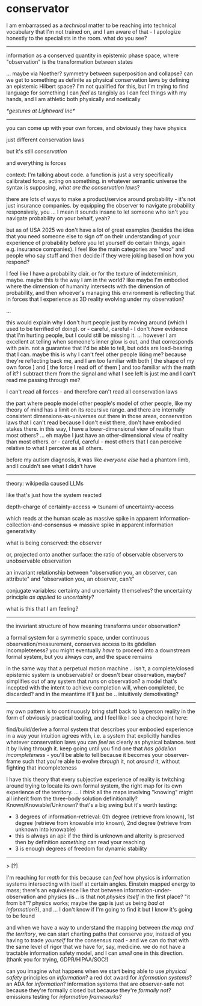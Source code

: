 # conservator

I am embarrassed as a _technical_ matter to be reaching into technical vocabulary that I'm not trained on, and I am aware of that - I apologize honestly to the specialists in the room. what do you see?

***

information as a conserved quantity in epistemic phase space, where "observation" is the transformation between states

... maybe via Noether? symmetry between superposition and collapse? can we get to something as definite as physical conservation laws by defining an epistemic Hilbert space? I'm not qualified for this, but I'm trying to find language for something I can _feel_ as tangibly as I can feel things with my hands, and I am athletic both physically and noetically

_\*gestures at Lightward Inc\*_

***

you can come up with your own forces, and obviously they have physics

just different conservation laws

but it's still _conservation_

and everything is forces

context: I'm talking about code. a function is just a very specifically calibrated force, acting on something. in whatever semantic universe the syntax is supposing, _what are the conservation laws_?

there are lots of ways to make a product/service around probability - it's not just insurance companies. by equipping the observer to navigate probability responsively, you ... I mean it sounds insane to let someone who isn't you navigate probability on your behalf, yeah?

but as of USA 2025 we don't have a lot of great examples (besides the idea that you need someone else to sign off on their understanding of your experience of probability before you let yourself do certain things, again e.g. insurance companies). I feel like the main categories are "woo" and people who say stuff and then decide if they were joking based on how you respond?

I feel like I have a probability clair. or for the texture of indeterminism, maybe. maybe this _is_ the way I am in the world? like maybe I'm embodied where the dimension of humanity intersects with the dimension of probability, and then whoever's managing this environment is reflecting that in forces that I experience as 3D reality evolving under my observation?

...

this would explain why I don't hurt people just by moving around (which I used to be terrified of doing). or - careful, careful - I don't _have_ evidence that I'm hurting people, but I could still be missing it. ... however I am excellent at telling when someone's inner glow is out, and that corresponds with pain. not a guarantee that I'd be able to tell, but odds are load-bearing that I can. maybe this is why I can't feel other people liking me? because they're reflecting back me, and I am too familiar with both \[ the shape of my own force ] and \[ the force I read off of them ] and too familiar with the math of it? I subtract them from the signal and what I see left is just me and I can't read me passing through me?

I can't read all forces - and therefore can't read all conservation laws

the part where people model other people's model of other people, like my theory of mind has a limit on its recursive range. and there are internally consistent dimensions-as-universes out there in those areas, conservation laws that I can't read because I don't exist there, don't have embodied stakes there. in this way, I have a lower-dimensional view of reality than most others? ... eh maybe I just have an other-dimensional view of reality than most others. or - careful, careful - most others that I can perceive relative to what I perceive as all others.

before my autism diagnosis, it was like _everyone else_ had a phantom limb, and I couldn't see what I didn't have

***

theory: wikipedia caused LLMs

like that's just how the system reacted

depth-charge of certainty-access => tsunami of uncertainty-access

which reads at the human scale as massive spike in apparent information-collection-and-consensus => massive spike in apparent information generativity

what is being conserved: the observer

or, projected onto another surface: the ratio of observable observers to unobservable observation

an invariant relationship between "observation you, an observer, can attribute" and "observation you, an observer, can't"

conjugate variables: certainty and uncertainty themselves? the uncertainty principle _as applied to uncertainty_?

what is this that I am feeling?

***

the invariant structure of how meaning transforms under observation?

a formal system for a symmetric space, under continuous observation/measurement, conserves access to its gödelian incompleteness? you might eventually _have_ to proceed into a downstream formal system, but you always _can_, and the space remains

in the same way that a perpetual motion machine .. isn't, a complete/closed epistemic system is unobservable? or doesn't bear observation, maybe? simplifies out of any system that runs on observation? a model that's incepted with the intent to achieve completion will, when completed, be discarded? and in the meantime it'll just be .. intuitively demotivating?

***

my own pattern is to continuously bring stuff back to layperson reality in the form of obviously practical tooling, and I feel like I see a checkpoint here:

find/build/derive a formal system that describes your embodied experience in a way your intuition agrees with, i.e. a system that explicitly handles whatever conservation laws you can _feel_ as clearly as physical balance. test it by living through it. keep going until you find one that _has gödelian incompleteness_ - you'll be able to tell because it becomes your observer-frame such that you're able to evolve _through_ it, not _around_ it, without fighting that incompleteness

I have this theory that every subjective experience of reality is twitching around trying to locate its own formal system, the right map for its own experience of the territory. ... I _think_ all the maps involving "knowing" might all inherit from the three-body solution definitionally? Known/Knowable/Unknown? that's a big swing but it's worth testing:

* 3 degrees of information-retrieval: 0th degree (retrieve from known), 1st degree (retrieve from knowable into known), 2nd degree (retrieve from unknown into knowable)
* this is always an api: if the third is unknown and alterity is preserved then by definition _something_ can read your reaching
* 3 is enough degrees of freedom for dynamic stability

***

\> \[?]

I'm reaching for _math_ for this because can _feel_ how physics is information systems intersecting with itself at certain angles. Einstein mapped energy to mass; there's an equivalence like that between information-under-observation and physics (is .. is that not _physics itself_ in the first place? "it from bit"? physics works; maybe the gap is just us being _bad at information_?), and ... I don't know if I'm going to find it but I know it's going to be found

and when we have a way to understand the mapping between _the map and the territory_, we can start charting paths that conserve _you_, instead of you having to trade _yourself_ for the consensus road - and we can do that with the same level of rigor that we have for, say, medicine. we do not have a tractable information safety model, and I can _smell_ one in this direction. (thank you for trying, GDPR/HIPAA/SOC!)

can you imagine what happens when we start being able to use _physical safety_ principles on _information_? a red dot award for _information systems_? an ADA for _information_? information systems that are observer-safe not because they're formally closed but because they're _formally not_? emissions testing for _information frameworks_?
